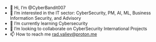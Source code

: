 - 👋 Hi, I’m @CyberBandit007
- 👀 I’m interested in the IT sector: CyberSecurity, PM, AI, ML, Business Information Security, and Advisory
- 🌱 I’m currently learning Cybersecurity
- 💞️ I’m looking to collaborate on CyberSecurity International Projects
- 📫 How to reach me rad.valiev@proton.me   

<!---
CyberBandit007/CyberBandit007 is a ✨ special ✨ repository because its `README.md` (this file) appears on your GitHub profile.
You can click the Preview link to take a look at your changes.
--->
